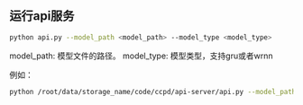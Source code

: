 ## 运行api服务

```bash
python api.py --model_path <model_path> --model_type <model_type>
```

model_path: 模型文件的路径。
model_type: 模型类型，支持gru或者wrnn

例如：
```bash
python /root/data/storage_name/code/ccpd/api-server/api.py --model_path /root/data/storage_name/model --model_type wrnn
```
